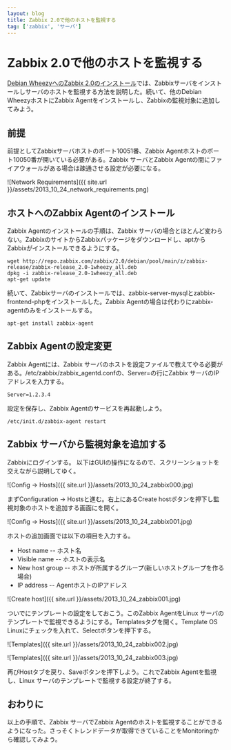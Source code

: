 ```yaml
---
layout: blog
title: Zabbix 2.0で他のホストを監視する
tag: ['zabbix', 'サーバ']
---
```


# Zabbix 2.0で他のホストを監視する

[Debian WheezyへのZabbix 2.0のインストール](http://www.xmisao.com/2013/10/23/zabbix-instration.htm)では、Zabbixサーバをインストールしサーバのホストを監視する方法を説明した。続いて、他のDebian WheezyホストにZabbix Agentをインストールし、Zabbixの監視対象に追加してみよう。

## 前提

前提としてZabbixサーバホストのポート10051番、Zabbix Agentホストのポート10050番が開いている必要がある。Zabbix サーバとZabbix Agentの間にファイアウォールがある場合は疎通させる設定が必要になる。

![Network Requirements]({{ site.url }}/assets/2013_10_24_network_requirements.png)

## ホストへのZabbix Agentのインストール

Zabbix Agentのインストールの手順は、Zabbix サーバの場合とほとんど変わらない。ZabbixのサイトからZabbixパッケージをダウンロードし、aptからZabbixがインストールできるようにする。

~~~~
wget http://repo.zabbix.com/zabbix/2.0/debian/pool/main/z/zabbix-release/zabbix-release_2.0-1wheezy_all.deb
dpkg -i zabbix-release_2.0-1wheezy_all.deb
apt-get update
~~~~

続いて、Zabbixサーバのインストールでは、zabbix-server-mysqlとzabbix-frontend-phpをインストールした。Zabbix Agentの場合は代わりにzabbix-agentのみをインストールする。

~~~~
apt-get install zabbix-agent
~~~~

## Zabbix Agentの設定変更

Zabbix Agentには、Zabbix サーバのホストを設定ファイルで教えてやる必要がある。/etc/zabbix/zabbix_agentd.confの、Server=の行にZabbix サーバのIPアドレスを入力する。

~~~~
Server=1.2.3.4
~~~~

設定を保存し、Zabbix Agentのサービスを再起動しよう。

~~~~
/etc/init.d/zabbix-agent restart
~~~~

## Zabbix サーバから監視対象を追加する

Zabbixにログインする。
以下はGUIの操作になるので、スクリーンショットを交えながら説明してゆく。

![Config -> Hosts]({{ site.url }}/assets/2013_10_24_zabbix000.jpg)

まずConfiguration -> Hostsと進む。右上にあるCreate hostボタンを押下し監視対象のホストを追加する画面にを開く。

![Config -> Hosts]({{ site.url }}/assets/2013_10_24_zabbix001.jpg)

ホストの追加画面では以下の項目を入力する。

- Host name -- ホスト名
- Visible name -- ホストの表示名
- New host group -- ホストが所属するグループ(新しいホストグループを作る場合)
- IP address -- AgentホストのIPアドレス

![Create host]({{ site.url }}/assets/2013_10_24_zabbix001.jpg)

ついでにテンプレートの設定をしておこう。このZabbix AgentをLinux サーバのテンプレートで監視できるようにする。Templatesタグを開く。Template OS Linuxにチェックを入れて、Selectボタンを押下する。

![Templates]({{ site.url }}/assets/2013_10_24_zabbix002.jpg)

![Templates]({{ site.url }}/assets/2013_10_24_zabbix003.jpg)

再びHostタブを戻り、Saveボタンを押下しよう。これでZabbix Agentを監視し、Linux サーバのテンプレートで監視する設定が終了する。

## おわりに

以上の手順で、Zabbix サーバでZabbix Agentのホストを監視することができるようになった。さっそくトレンドデータが取得できていることをMonitoringから確認してみよう。
